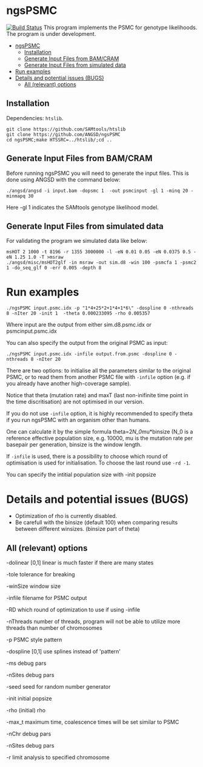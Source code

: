 # ngsPSMC
[![Build Status](https://travis-ci.org/ANGSD/ngsPSMC.svg?branch=master)](https://travis-ci.org/ANGSD/ngsPSMC)
This program implements the PSMC for genotype likelihoods. The program is under development.


- [ngsPSMC](#ngspsmc)
  * [Installation](#installation)
  * [Generate Input Files from BAM/CRAM](#generate-input-files-from-bam-cram)
  * [Generate Input Files from simulated data](#generate-input-files-from-simulated-data)
- [Run examples](#run-examples)
- [Details and potential issues (BUGS)](#details-and-potential-issues--bugs-)
  * [All (relevant) options](#all--relevant--options)

## Installation
Dependencies: `htslib`.
```
git clone https://github.com/SAMtools/htslib
git clone https://github.com/ANGSD/ngsPSMC
cd ngsPSMC;make HTSSRC=../htslib/;cd ..
```
## Generate Input Files from BAM/CRAM
Before running ngsPSMC you will need to generate the input files. This is done using ANGSD with the command below:

```
./angsd/angsd -i input.bam -dopsmc 1  -out psmcinput -gl 1 -minq 20 -minmapq 30
```

Here -gl 1 indicates the SAMtools genotype likelihood model.

## Generate Input Files from simulated data
For validating the program we simulated data like below:
```
msHOT 2 1000 -t 8196 -r 1355 3000000 -l -eN 0.01 0.05 -eN 0.0375 0.5 -eN 1.25 1.0 -T >msraw
./angsd/misc/msHOT2glf -in msraw -out sim.d8 -win 100 -psmcfa 1 -psmc2 1 -do_seq_glf 0 -err 0.005 -depth 8
```

# Run examples
```
./ngsPSMC input.psmc.idx -p "1*4+25*2+1*4+1*6\" -dospline 0 -nthreads 8 -nIter 20 -init 1  -theta 0.000233095 -rho 0.005357
```

Where input are the output from either sim.d8.psmc.idx or psmcinput.psmc.idx

You can also specify the output from the original PSMC as input:

```./ngsPSMC input.psmc.idx -infile output.from.psmc -dospline 0 -nthreads 8 -nIter 20 ```


There are two options: to initialise all the parameters similar to the original PSMC, or to read them from another PSMC file with `-infile` option (e.g. if you already have another high-coverage sample).

Notice that theta (mutation rate) and maxT (last non-inifinite time point in the time discritisation) are not optimised in our version.

If you do not use `-infile` option, it is highly recommended to specify theta if you run ngsPSMC with an organism other than humans.

One can calculate it by the simple formula theta=2*N_0*mu*binsize (N_0 is a reference effective population size, e.g. 10000, mu is the mutation rate per basepair per generation, binsize is the window length. 

If `-infile` is used, there is a possibility to choose which round of optimisation is used for initialisation. To choose the last round use `-rd -1`.

You can specify the intitial population size with -init popsize


# Details and potential issues (BUGS)
 - Optimization of rho is currently disabled.
 - Be carefull with the binsize (default 100) when comparing results between different winsizes. (binsize part of theta)

## All (relevant) options

-dolinear [0,1] linear is much faster if there are many states

-tole tolerance for breaking

-winSize window size

-infile filename for PSMC output

-RD which round of optimization to use if using -infile

-nThreads number of threads, program will not be able to utilize more threads than number of chromosomes

-p PSMC style pattern

-dospline [0,1] use splines instead of 'pattern'

-ms debug pars

-nSites debug pars

-seed seed for random number generator

-init initial popsize

-rho (initial) rho

-max_t maximum time, coalescence times will be set similar to PSMC

-nChr debug pars

-nSites debug pars

-r limit analysis to specified chromosome

